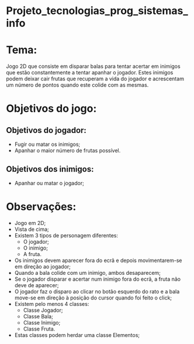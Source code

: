 # Projeto_tecnologias_prog_sistemas_info

# Tema:

Jogo 2D que consiste em disparar balas para tentar acertar em inimigos que estão constantemente a tentar apanhar o jogador. Estes inimigos podem deixar cair frutas que recuperam a vida do jogador e acrescentam um número de pontos quando este colide com as mesmas.

# Objetivos do jogo:

## Objetivos do jogador:
  
- Fugir ou matar os inimigos;
- Apanhar o maior número de frutas possível.

## Objetivos dos inimigos:
  
  - Apanhar ou matar o jogador;
  
# Observações:

- Jogo em 2D;
- Vista de cima;
- Existem 3 tipos de personagem diferentes:
	- O jogador;
	- O inimigo;
	- A fruta.
- Os inimigos devem aparecer fora do ecrã e depois movimentarem-se em direção ao jogador;
- Quando a bala colide com um inimigo, ambos desaparecem;
- Se o jogador disparar e acertar num inimigo fora do ecrã, a fruta não deve de aparecer;
- O jogador faz o disparo ao clicar no botão esquerdo do rato e a bala move-se em direção à posição do cursor quando foi feito o click;
- Existem pelo menos 4 classes:
	- Classe Jogador;
	- Classe Bala;
	- Classe Inimigo;
	- Classe Fruta.
- Estas classes podem herdar uma classe Elementos;
